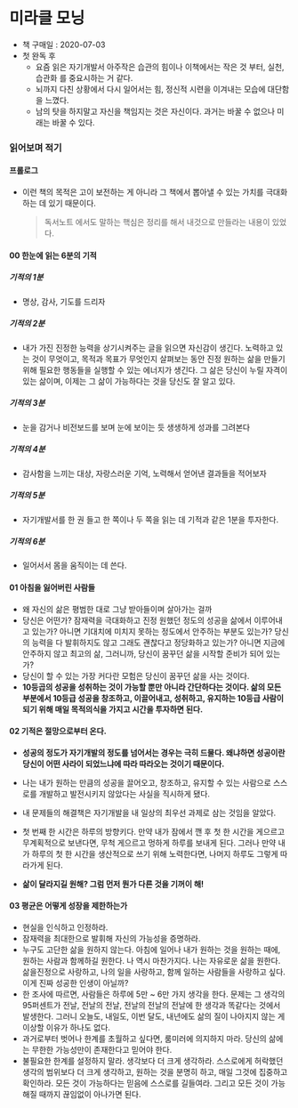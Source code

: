 # 미라클 모닝

- 책 구매일 : 2020-07-03
- 첫 완독 후
  - 요즘 읽은 자기개발서 아주작은 습관의 힘이나 이책에서는 작은 것 부터, 실천, 습관화 를 중요시하는 거 같다.
  - 뇌까지 다친 상황에서 다시 일어서는 힘, 정신적 시련을 이겨내는 모습에 대단함을 느꼈다.
  - 남의 탓을 하지말고 자신을 책임지는 것은 자신이다. 과거는 바꿀 수 없으나 미래는 바꿀 수 있다.

### 읽어보며 적기

#### 프롤로그

- 이런 책의 목적은 고이 보전하는 게 아니라 그 책에서 뽑아낼 수 있는 가치를 극대화하는 데 있기 때문이다.

  > 독서노트 에서도 말하는 핵심은 정리를 해서 내것으로 만들라는 내용이 있었다.

#### 00 한눈에 읽는 6분의 기적

##### 기적의 1분

- 명상, 감사, 기도를 드리자

##### 기적의 2분

- 내가 가진 진정한 능력을 상기시켜주는 글을 읽으면 자신감이 생긴다. 노력하고 있는 것이 무엇이고, 목적과 목표가 무엇인지 살펴보는 동안 진정 원하는 삶을 만들기 위해 필요한 행동들을 실행할 수 있는 에너지가 생긴다. 그 삶은 당신이 누릴 자격이 있는 삶이며, 이제는 그 삶이 가능하다는 것을 당신도 잘 알고 있다.

##### 기적의 3분

- 눈을 감거나 비전보드를 보며 눈에 보이는 듯 생생하게 성과를 그려본다

##### 기적의 4분

- 감사함을 느끼는 대상, 자랑스러운 기억, 노력해서 얻어낸 결과들을 적어보자

##### 기적의 5분

- 자기개발서를 한 권 들고 한 쪽이나 두 쪽을 읽는 데 기적과 같은 1분을 투자한다.

##### 기적의 6분

- 일어서서 몸을 움직이는 데 쓴다.

#### 01 아침을 잃어버린 사람들

- 왜 자신의 삶은 평범한 대로 그냥 받아들이며 살아가는 걸까
- 당신은 어떤가? 잠재력을 극대화하고 진정 원했던 정도의 성공을 삶에서 이루어내고 있는가? 아니면 기대치에 미치지 못하는 정도에서 안주하는 부분도 있는가? 당신의 능력을 다 발휘하지도 않고 그래도 괜찮다고 정당화하고 있는가? 아니면 지금에 안주하지 않고 최고의 삶, 그러니까, 당신이 꿈꾸던 삶을 시작할 준비가 되어 있는가?
- 당신이 할 수 있는 가장 커다란 모험은 당신이 꿈꾸던 삶을 사는 것이다.
- **10등곱의 성공을 성취하는 것이 가능할 뿐만 아니라 간단하다는 것이다. 삶의 모든 부분에서 10등급 성공을 창조하고, 이끌어내고, 성취하고, 유지하는 10등급 사람이 되기 위해 매일 목적의식을 가지고 시간을 투자하면 된다.**

#### 02 기적은 절망으로부터 온다.

- **성공의 정도가 자기개발의 정도를 넘어서는 경우는 극히 드물다. 왜냐하면 성공이란 당신이 어떤 사라이 되었느냐에 따라 따라오는 것이기 때문이다.**

- 나는 내가 원하는 만큼의 성공을 끌어오고, 창조하고, 유지할 수 있는 사람으로 스스로를 개발하고 발전시키지 않았다는 사실을 직시하게 됐다.
- 내 문제들의 해결책은 자기개발을 내 일상의 최우선 과제로 삼는 것임을 알았다.
- 첫 번째 한 시간은 하루의 방향키다. 만약 내가 잠에서 깬 후 첫 한 시간을 게으르고 무계획적으로 보낸다면, 무척 게으르고 멍하게 하루를 보내게 된다. 그러나 만약 내가 하루의 첫 한 시간을 생산적으로 쓰기 위해 노력한다면, 나머지 하루도 그렇게 따라가게 된다.
- **삶이 달라지길 원해? 그럼 먼저 뭔가 다른 것을 기꺼이 해!**

#### 03 평균은 어떻게 성장을 제한하는가

- 현실을 인식하고 인정하라.
- 잠재력을 최대한으로 발휘해 자신의 가능성을 증명하라.
- 누구도 고단한 삶을 원하지 않는다. 아침에 일어나 내가 원하는 것을 원하는 때에, 원하는 사람과 함께하길 원한다. 나 역시 마찬가지다. 나는 자유로운 삶을 원한다. 삶을진정으로 사랑하고, 나의 일을 사랑하고, 함께 일하는 사람들을 사랑하고 싶다. 이게 진짜 성공한 인생이 아닐까?
- 한 조사에 따르면, 사람들은 하루에 5만 ~ 6만 가지 생각을 한다. 문제는 그 생각의 95퍼센트가 전날, 전날의 전날, 전날의 전날의 전날에 한 생각과 똑같다는 것에서 발생한다. 그러니 오늘도, 내일도, 이번 달도, 내년에도 삶의 질이 나아지지 않는 게 이상할 이유가 하나도 없다.
- 과거로부터 벗어나 한계를 초월하고 싶다면, 룸미러에 의지하지 마라. 당신의 삶에는 무한한 가능성만이 존재한다고 믿어야 한다.
- 불필요한 한계를 설정하지 말라. 생각보다 더 크게 생각하라. 스스로에게 허락했던 생각의 범위보다 더 크게 생각하고, 원하는 것을 분명히 하고, 매일 그것에 집중하고 확인하라. 모든 것이 가능하다는 믿음에 스스로를 길들여라. 그리고 모든 것이 가능해질 때까지 끊임없이 아나가면 된다.